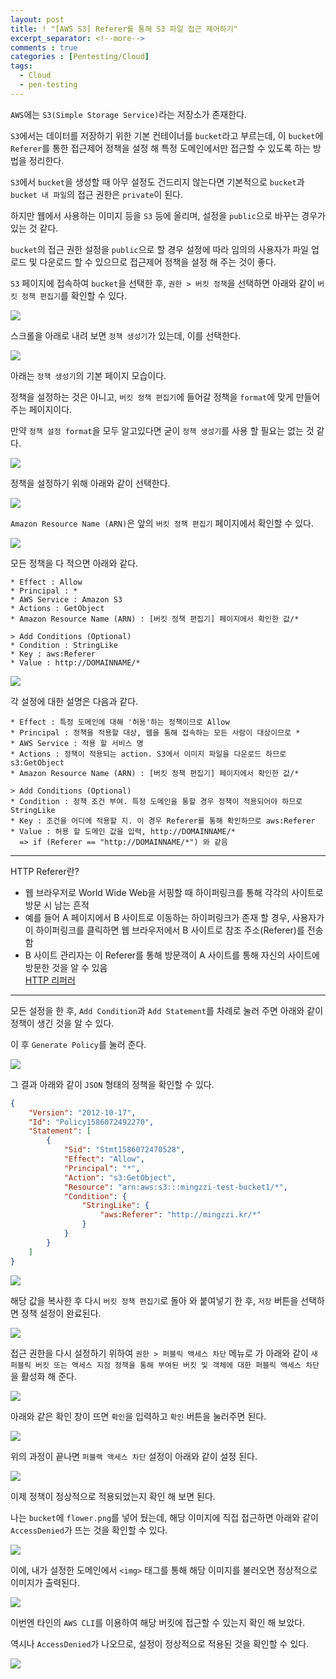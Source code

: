 ```yaml
---
layout: post
title: ! "[AWS S3] Referer를 통해 S3 파일 접근 제어하기"
excerpt_separator: <!--more-->
comments : true
categories : [Pentesting/Cloud]
tags:
  - Cloud
  - pen-testing
---
```


`AWS`에는 `S3(Simple Storage Service)`라는 저장소가 존재한다.  

`S3`에서는 데이터를 저장하기 위한 기본 컨테이너를 `bucket`라고 부르는데, 이 `bucket`에 `Referer`를 통한 접근제어 정책을 설정 해 특정 도메인에서만 접근할 수 있도록 하는 방법을 정리한다.  
<!--more-->

`S3`에서 `bucket`을 생성할 때 아무 설정도 건드리지 않는다면 기본적으로 `bucket`과 `bucket 내 파일`의 접근 권한은 `private`이 된다.  

하지만 웹에서 사용하는 이미지 등을 `S3` 등에 올리며, 설정을 `public`으로 바꾸는 경우가 있는 것 같다.  

`bucket`의 접근 권한 설정을 `public`으로 할 경우 설정에 따라 임의의 사용자가 파일 업로드 및 다운로드 할 수 있으므로 접근제어 정책을 설정 해 주는 것이 좋다.  

`S3` 페이지에 접속하여 `bucket`을 선택한 후, `권한 > 버킷 정책`을 선택하면 아래와 같이 `버킷 정책 편집기`를 확인할 수 있다.  

![](/images/pen-testing/cloud/s3_referer/bucket_referer_setting_01.png)  

스크롤을 아래로 내려 보면 `정책 생성기`가 있는데, 이를 선택한다.  

![](/images/pen-testing/cloud/s3_referer/bucket_referer_setting_02.png)  

아래는 `정책 생성기`의 기본 페이지 모습이다.  

정책을 설정하는 것은 아니고, `버킷 정책 편집기`에 들어갈 정책을 `format`에 맞게 만들어 주는 페이지이다.  

만약 `정책 설정 format`을 모두 알고있다면 굳이 `정책 생성기`를 사용 할 필요는 없는 것 같다.  

![](/images/pen-testing/cloud/s3_referer/bucket_referer_setting_03.png)  

정책을 설정하기 위해 아래와 같이 선택한다.  

![](/images/pen-testing/cloud/s3_referer/bucket_referer_setting_04.png)  

`Amazon Resource Name (ARN)`은 앞의 `버킷 정책 편집기` 페이지에서 확인할 수 있다.  

![](/images/pen-testing/cloud/s3_referer/bucket_referer_setting_05.png)  

모든 정책을 다 적으면 아래와 같다.  

```
* Effect : Allow
* Principal : *
* AWS Service : Amazon S3
* Actions : GetObject
* Amazon Resource Name (ARN) : [버킷 정책 편집기] 페이지에서 확인한 값/*

> Add Conditions (Optional)
* Condition : StringLike
* Key : aws:Referer
* Value : http://DOMAINNAME/*
```

![](/images/pen-testing/cloud/s3_referer/bucket_referer_setting_06.png)  

각 설정에 대한 설명은 다음과 같다.  

```
* Effect : 특정 도메인에 대해 '허용'하는 정책이므로 Allow
* Principal : 정책을 적용할 대상, 웹을 통해 접속하는 모든 사람이 대상이므로 *
* AWS Service : 적용 할 서비스 명
* Actions : 정책이 적용되는 action. S3에서 이미지 파일을 다운로드 하므로 s3:GetObject
* Amazon Resource Name (ARN) : [버킷 정책 편집기] 페이지에서 확인한 값/*

> Add Conditions (Optional)
* Condition : 정책 조건 부여. 특정 도메인을 통할 경우 정책이 적용되어야 하므로 StringLike
* Key : 조건을 어디에 적용할 지. 이 경우 Referer를 통해 확인하므로 aws:Referer
* Value : 허용 할 도메인 값을 입력, http://DOMAINNAME/*
  => if (Referer == "http://DOMAINNAME/*") 와 같음
```

---  
HTTP Referer란?  
* 웹 브라우저로 World Wide Web을 서핑할 때 하이퍼링크를 통해 각각의 사이트로 방문 시 남는 흔적  
* 예를 들어 A 페이지에서 B 사이트로 이동하는 하이퍼링크가 존재 할 경우, 사용자가 이 하이퍼링크를 클릭하면 웹 브라우저에서 B 사이트로 참조 주소(Referer)를 전송함  
* B 사이트 관리자는 이 Referer를 통해 방문객이 A 사이트를 통해 자신의 사이트에 방문한 것을 알 수 있음  
[HTTP 리퍼러](https://ko.wikipedia.org/wiki/HTTP_%EB%A6%AC%ED%8D%BC%EB%9F%AC)  
---  

모든 설정을 한 후, `Add Condition`과 `Add Statement`를 차례로 눌러 주면 아래와 같이 정책이 생긴 것을 알 수 있다.  

이 후 `Generate Policy`를 눌러 준다.  

![](/images/pen-testing/cloud/s3_referer/bucket_referer_setting_07.png)  

그 결과 아래와 같이 `JSON` 형태의 정책을 확인할 수 있다.  

```json
{
    "Version": "2012-10-17",
    "Id": "Policy1586072492270",
    "Statement": [
        {
            "Sid": "Stmt1586072470528",
            "Effect": "Allow",
            "Principal": "*",
            "Action": "s3:GetObject",
            "Resource": "arn:aws:s3:::mingzzi-test-bucket1/*",
            "Condition": {
                "StringLike": {
                    "aws:Referer": "http://mingzzi.kr/*"
                }
            }
        }
    ]
}
```

![](/images/pen-testing/cloud/s3_referer/bucket_referer_setting_08.png)  

해당 값을 복사한 후 다시 `버킷 정책 편집기`로 돌아 와 붙여넣기 한 후, `저장` 버튼을 선택하면 정책 설정이 완료된다.  

![](/images/pen-testing/cloud/s3_referer/bucket_referer_setting_09.png)  

접근 권한을 다시 설정하기 위하여 `권한 > 퍼블릭 액세스 차단` 메뉴로 가 아래와 같이 `새 퍼블릭 버킷 또는 액세스 지점 정책을 통해 부여된 버킷 및 객체에 대한 퍼블릭 액세스 차단`을 활성화 해 준다.  

![](/images/pen-testing/cloud/s3_referer/bucket_referer_setting_10.png)  

아래와 같은 확인 창이 뜨면 `확인`을 입력하고 `확인` 버튼을 눌러주면 된다.  

![](/images/pen-testing/cloud/s3_referer/bucket_referer_setting_11.png)  

위의 과정이 끝나면 `퍼블랙 액세스 차단` 설정이 아래와 같이 설정 된다.  

![](/images/pen-testing/cloud/s3_referer/bucket_referer_setting_12.png)  

이제 정책이 정상적으로 적용되었는지 확인 해 보면 된다.  

나는 `bucket`에 `flower.png`를 넣어 뒀는데, 해당 이미지에 직접 접근하면 아래와 같이 `AccessDenied`가 뜨는 것을 확인할 수 있다.  

![](/images/pen-testing/cloud/s3_referer/bucket_referer_setting_13.png)  

이에, 내가 설정한 도메인에서 `<img>` 태그를 통해 해당 이미지를 불러오면 정상적으로 이미지가 출력된다.  

![](/images/pen-testing/cloud/s3_referer/bucket_referer_setting_14.png)  

이번엔 타인의 `AWS CLI`를 이용하여 해당 버킷에 접근할 수 있는지 확인 해 보았다.  

역시나 `AccessDenied`가 나오므로, 설정이 정상적으로 적용된 것을 확인할 수 있다.  

![](/images/pen-testing/cloud/s3_referer/bucket_referer_setting_15.png)  
